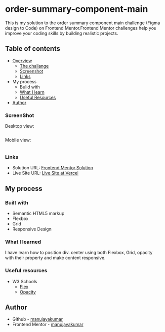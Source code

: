# order-summary-component-main
 This is my solution to the order summary component main challenge (Figma design to Code) on Frontend Mentor.Frontend Mentor challenges help you improve your coding skills by building realistic projects.
## Table of contents
- [Overview](https://github.com/manujayakumar/order-summary-component-main)
  - [The challange](https://github.com/manujayakumar/order-summary-component-main)
  - [Screenshot](#Screenshot)
  - [Links](#Links)
- My process
  - [Bulid with](#Bulid-with)
  - [What I learn](#What-I-Learned)
  - [Useful Resources](#Useful-Resources)
- [Author](#Author)
### ScreenShot
Desktop view:

![]()

Mobile view:

![]()
### Links
- Solution URL: [Frontend Mentor Solution]()
- Live Site URL: [Live Site at Vercel](https://order-summary-component-main-peach.vercel.app/)
## My process
### Built with
- Semantic HTML5 markup
- Flexbox
- Grid
- Responsive Design
### What I learned
I have learn how to position div. center using both Flexbox, Grid, opacity with their property and make content responsive. 
### Useful resources
- W3 Schools 
  - [Flex](https://www.w3schools.com/css/css3_flexbox.asp) 
  - [Opacity]()
## Author
- Github - [manujayakumar](https://github.com/manujayakumar)
- Frontend Mentor - [manujayakumar](https://www.frontendmentor.io/profile/manujayakumar)

